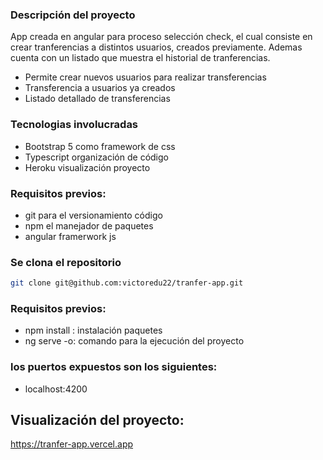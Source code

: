 ### Descripción del proyecto

App creada en angular para proceso selección check, el cual consiste en crear tranferencias a 
distintos usuarios, creados previamente. Ademas cuenta con un listado que muestra el historial de tranferencias.

- Permite crear nuevos usuarios para realizar transferencias
- Transferencia a usuarios ya creados
- Listado detallado de transferencias


### Tecnologias involucradas

- Bootstrap 5 como framework de css 
- Typescript organización de código
- Heroku visualización proyecto

### Requisitos previos:

- git para el versionamiento código
- npm el manejador de paquetes
- angular framerwork js

### Se clona el repositorio

```bash  
git clone git@github.com:victoredu22/tranfer-app.git
```
### Requisitos previos:

- npm install : instalación paquetes
- ng serve -o: comando para la ejecución del proyecto

### los puertos expuestos son los siguientes: 
- localhost:4200

## Visualización del proyecto:
https://tranfer-app.vercel.app
